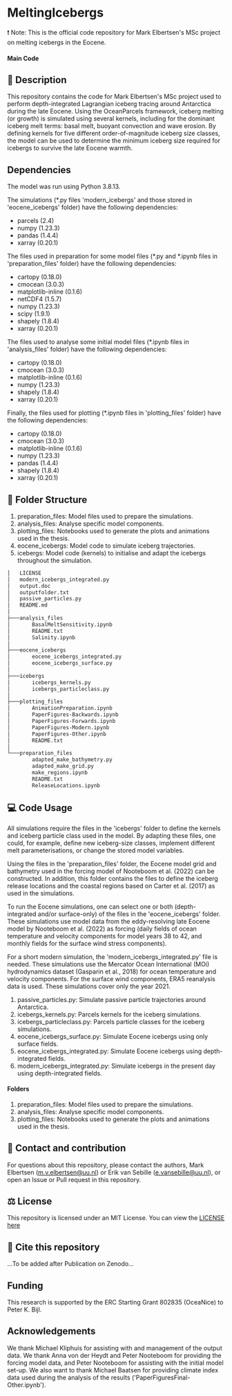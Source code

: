 # MeltingIcebergs
❗ Note: This is the official code repository for Mark Elbertsen's MSc project on melting icebergs in the Eocene.

#### Main Code
## :page_with_curl: Description
This repository contains the code for Mark Elbertsen's MSc project used to perform depth-integrated Lagrangian iceberg tracing around Antarctica during the late Eocene. Using the OceanParcels framework, iceberg melting (or growth) is simulated using several kernels, including for the dominant iceberg melt terms: basal melt, buoyant convection and wave erosion. By defining kernels for five different order-of-magnitude iceberg size classes, the model can be used to determine the minimum iceberg size required for icebergs to survive the late Eocene warmth.

## Dependencies
The model was run using Python 3.8.13.

The simulations (*.py files 'modern_icebergs' and those stored in 'eocene_icebergs' folder) have the following dependencies:
* parcels (2.4)
* numpy (1.23.3)
* pandas (1.4.4)
* xarray (0.20.1)

The files used in preparation for some model files (*.py and *.ipynb files in 'preparation_files' folder) have the following dependencies:
* cartopy (0.18.0)
* cmocean (3.0.3)
* matplotlib-inline (0.1.6)
* netCDF4 (1.5.7)
* numpy (1.23.3)
* scipy (1.9.1)
* shapely (1.8.4)
* xarray (0.20.1)

The files used to analyse some initial model files (*.ipynb files in 'analysis_files' folder) have the following dependencies:
* cartopy (0.18.0)
* cmocean (3.0.3)
* matplotlib-inline (0.1.6)
* numpy (1.23.3)
* shapely (1.8.4)
* xarray (0.20.1)

Finally, the files used for plotting (*.ipynb files in 'plotting_files' folder) have the following dependencies:
* cartopy (0.18.0)
* cmocean (3.0.3)
* matplotlib-inline (0.1.6)
* numpy (1.23.3)
* pandas (1.4.4)
* shapely (1.8.4)
* xarray (0.20.1)


## :file_folder: Folder Structure
1) preparation_files: Model files used to prepare the simulations.
2) analysis_files: Analyse specific model components.
3) plotting_files: Notebooks used to generate the plots and animations used in the thesis.
4) eocene_icebergs: Model code to simulate iceberg trajectories.
5) icebergs: Model code (kernels) to initialise and adapt the icebergs throughout the simulation.

```bash
│   LICENSE
│   modern_icebergs_integrated.py
│   output.doc
│   outputfolder.txt
│   passive_particles.py
│   README.md
│
├───analysis_files
│       BasalMeltSensitivity.ipynb
│       README.txt
│       Salinity.ipynb
│
├───eocene_icebergs
│       eocene_icebergs_integrated.py
│       eocene_icebergs_surface.py
│
├───icebergs
│       icebergs_kernels.py
│       icebergs_particleclass.py
│
├───plotting_files
│       AnimationPreparation.ipynb
│       PaperFigures-Backwards.ipynb
│       PaperFigures-Forwards.ipynb
│       PaperFigures-Modern.ipynb
│       PaperFigures-Other.ipynb
│       README.txt
│
└───preparation_files
        adapted_make_bathymetry.py
        adapted_make_grid.py
        make_regions.ipynb
        README.txt
        ReleaseLocations.ipynb
```

## :computer: Code Usage
All simulations require the files in the 'icebergs' folder to define the kernels and iceberg particle class used in the model. By adapting these files, one could, for example, define new iceberg-size classes, implement different melt parameterisations, or change the stored model variables.

Using the files in the 'preparation_files' folder, the Eocene model grid and bathymetry used in the forcing model of Nooteboom et al. (2022) can be constructed. In addition, this folder contains the files to define the iceberg release locations and the coastal regions based on Carter et al. (2017) as used in the simulations.

To run the Eocene simulations, one can select one or both (depth-integrated and/or surface-only) of the files in the 'eocene_icebergs' folder. These simulations use model data from the eddy-resolving late Eocene model by Nooteboom et al. (2022) as forcing (daily fields of ocean temperature and velocity components for model years 38 to 42, and monthly fields for the surface wind stress components).

For a short modern simulation, the 'modern_icebergs_integrated.py' file is needed. These simulations use the Mercator Ocean International (MOi) hydrodynamics dataset (Gasparin et al., 2018) for ocean temperature and velocity components. For the surface wind components, ERA5 reanalysis data is used. These simulations cover only the year 2021.


1) passive_particles.py: Simulate passive particle trajectories around Antarctica.
2) icebergs_kernels.py: Parcels kernels for the iceberg simulations.
3) icebergs_particleclass.py: Parcels particle classes for the iceberg simulations.
4) eocene_icebergs_surface.py: Simulate Eocene icebergs using only surface fields.
5) eocene_icebergs_integrated.py: Simulate Eocene icebergs using depth-integrated fields.
6) modern_icebergs_integrated.py: Simulate icebergs in the present day using depth-integrated fields.

#### Folders
1) preparation_files: Model files used to prepare the simulations.
2) analysis_files: Analyse specific model components.
3) plotting_files: Notebooks used to generate the plots and animations used in the thesis.

## :envelope_with_arrow: Contact and contribution
For questions about this repository, please contact the authors, Mark Elbertsen (m.v.elbertsen@uu.nl) or Erik van Sebille (e.vansebille@uu.nl), or open an Issue or Pull request in this repository.

## :balance_scale: License
This repository is licensed under an MIT License. You can view the [LICENSE here](https://github.com/AristotleKandylas/MeltingIcebergs_rev/blob/main/LICENSE)

## :bookmark: Cite this repository
...To be added after Publication on Zenodo...

## Funding
This research is supported by the ERC Starting Grant 802835 (OceaNice) to Peter K. Bijl.

## Acknowledgements
We thank Michael Kliphuis for assisting with and management of the output data. We thank Anna von der Heydt and Peter Nooteboom for providing the forcing model data, and Peter Nooteboom for assisting with the initial model set-up. We also want to thank Michael Baatsen for providing climate index data used during the analysis of the results ('PaperFiguresFinal-Other.ipynb').

